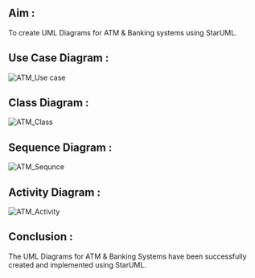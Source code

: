 ## Aim :
To create UML Diagrams for ATM & Banking systems using StarUML.

## Use Case Diagram :

![ATM_Use case](https://github.com/user-attachments/assets/68bbe283-4553-48e6-9f8d-69735cd3816d)

## Class Diagram :

![ATM_Class](https://github.com/user-attachments/assets/0ff68f6b-c481-44f3-8392-5e8339cbedb0)

## Sequence Diagram : 

![ATM_Sequnce](https://github.com/user-attachments/assets/10a02da9-9953-43b8-9db9-799d4b435281)

## Activity Diagram :

![ATM_Activity](https://github.com/user-attachments/assets/75b0fe11-5d3d-4407-a2a4-6c89ca02d3d1)

## Conclusion : 
The UML Diagrams for ATM & Banking Systems have been successfully created and implemented using StarUML.
